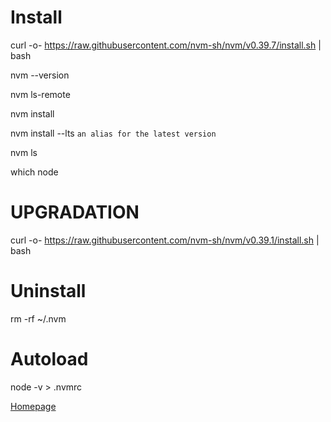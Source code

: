 # Install
curl -o- https://raw.githubusercontent.com/nvm-sh/nvm/v0.39.7/install.sh | bash

nvm --version

nvm ls-remote

nvm install <version>

nvm install --lts ```an alias for the latest version```

nvm ls

which node

# UPGRADATION
curl -o- https://raw.githubusercontent.com/nvm-sh/nvm/v0.39.1/install.sh | bash

# Uninstall
rm -rf ~/.nvm

# Autoload
node -v > .nvmrc

[Homepage](./0README.md)

